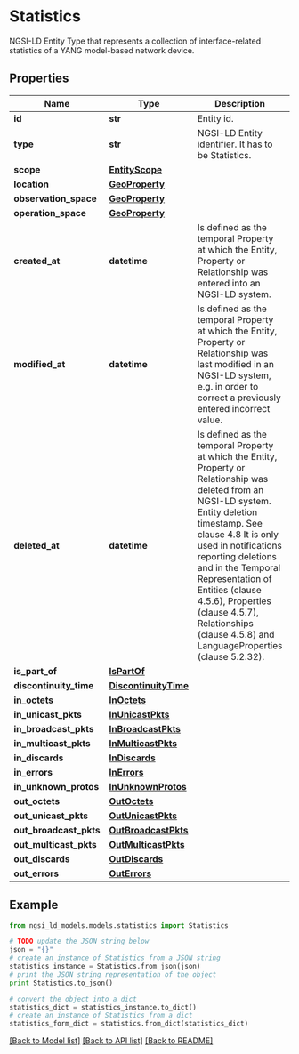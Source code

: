 # Statistics

NGSI-LD Entity Type that represents a collection of interface-related statistics  of a YANG model-based network device. 

## Properties
Name | Type | Description | Notes
------------ | ------------- | ------------- | -------------
**id** | **str** | Entity id.  | [optional] 
**type** | **str** | NGSI-LD Entity identifier. It has to be Statistics. | [default to 'Statistics']
**scope** | [**EntityScope**](EntityScope.md) |  | [optional] 
**location** | [**GeoProperty**](GeoProperty.md) |  | [optional] 
**observation_space** | [**GeoProperty**](GeoProperty.md) |  | [optional] 
**operation_space** | [**GeoProperty**](GeoProperty.md) |  | [optional] 
**created_at** | **datetime** | Is defined as the temporal Property at which the Entity, Property or Relationship was entered into an NGSI-LD system.  | [optional] [readonly] 
**modified_at** | **datetime** | Is defined as the temporal Property at which the Entity, Property or Relationship was last modified in an NGSI-LD system, e.g. in order to correct a previously entered incorrect value.  | [optional] [readonly] 
**deleted_at** | **datetime** | Is defined as the temporal Property at which the Entity, Property or Relationship was deleted from an NGSI-LD system.  Entity deletion timestamp. See clause 4.8 It is only used in notifications reporting deletions and in the Temporal Representation of Entities (clause 4.5.6), Properties (clause 4.5.7), Relationships (clause 4.5.8) and LanguageProperties (clause 5.2.32).  | [optional] [readonly] 
**is_part_of** | [**IsPartOf**](IsPartOf.md) |  | 
**discontinuity_time** | [**DiscontinuityTime**](DiscontinuityTime.md) |  | 
**in_octets** | [**InOctets**](InOctets.md) |  | [optional] 
**in_unicast_pkts** | [**InUnicastPkts**](InUnicastPkts.md) |  | [optional] 
**in_broadcast_pkts** | [**InBroadcastPkts**](InBroadcastPkts.md) |  | [optional] 
**in_multicast_pkts** | [**InMulticastPkts**](InMulticastPkts.md) |  | [optional] 
**in_discards** | [**InDiscards**](InDiscards.md) |  | [optional] 
**in_errors** | [**InErrors**](InErrors.md) |  | [optional] 
**in_unknown_protos** | [**InUnknownProtos**](InUnknownProtos.md) |  | [optional] 
**out_octets** | [**OutOctets**](OutOctets.md) |  | [optional] 
**out_unicast_pkts** | [**OutUnicastPkts**](OutUnicastPkts.md) |  | [optional] 
**out_broadcast_pkts** | [**OutBroadcastPkts**](OutBroadcastPkts.md) |  | [optional] 
**out_multicast_pkts** | [**OutMulticastPkts**](OutMulticastPkts.md) |  | [optional] 
**out_discards** | [**OutDiscards**](OutDiscards.md) |  | [optional] 
**out_errors** | [**OutErrors**](OutErrors.md) |  | [optional] 

## Example

```python
from ngsi_ld_models.models.statistics import Statistics

# TODO update the JSON string below
json = "{}"
# create an instance of Statistics from a JSON string
statistics_instance = Statistics.from_json(json)
# print the JSON string representation of the object
print Statistics.to_json()

# convert the object into a dict
statistics_dict = statistics_instance.to_dict()
# create an instance of Statistics from a dict
statistics_form_dict = statistics.from_dict(statistics_dict)
```
[[Back to Model list]](../README.md#documentation-for-models) [[Back to API list]](../README.md#documentation-for-api-endpoints) [[Back to README]](../README.md)


